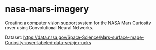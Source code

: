 # nasa-mars-imagery
Creating a computer vision support system for the NASA Mars Curiosity rover using Convolutional Neural Networks.

Dataset:
https://data.nasa.gov/Space-Science/Mars-surface-image-Curiosity-rover-labeled-data-se/cjex-ucks
